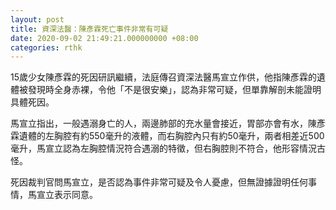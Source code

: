 ```yaml
---
layout: post
title: 資深法醫：陳彥霖死亡事件非常有可疑
date: 2020-09-02 21:49:21.000000000 +08:00
categories: rthk
---
```


15歲少女陳彥霖的死因研訊繼續，法庭傳召資深法醫馬宣立作供，他指陳彥霖的遺體被發現時全身赤裸，令他「不是很安樂」，認為非常可疑，但單靠解剖未能證明具體死因。

馬宣立指出，一般遇溺身亡的人，兩邊肺部的充水量會接近，胃部亦會有水，陳彥霖遺體的左胸腔有約550毫升的液體，而右胸腔內只有約50毫升，兩者相差近500毫升，馬宣立認為左胸腔情況符合遇溺的特徵，但右胸腔則不符合，他形容情況古怪。

死因裁判官問馬宣立，是否認為事件非常可疑及令人憂慮，但無證據證明任何事情，馬宣立表示同意。
